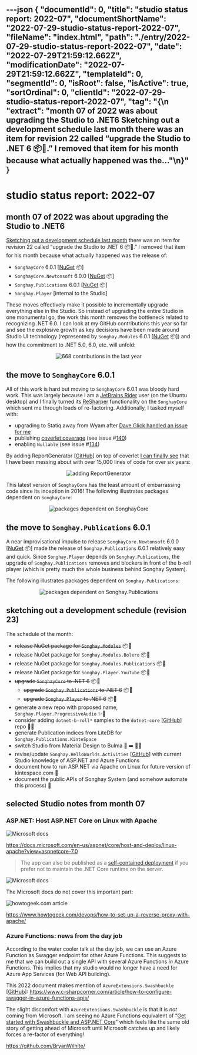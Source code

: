 ---json
{
  "documentId": 0,
  "title": "studio status report: 2022-07",
  "documentShortName": "2022-07-29-studio-status-report-2022-07",
  "fileName": "index.html",
  "path": "./entry/2022-07-29-studio-status-report-2022-07",
  "date": "2022-07-29T21:59:12.662Z",
  "modificationDate": "2022-07-29T21:59:12.662Z",
  "templateId": 0,
  "segmentId": 0,
  "isRoot": false,
  "isActive": true,
  "sortOrdinal": 0,
  "clientId": "2022-07-29-studio-status-report-2022-07",
  "tag": "{\n  \"extract\": \"month 07 of 2022 was about upgrading the Studio to .NET6 Sketching out a development schedule last month there was an item for revision 22 called “upgrade the Studio to .NET 6 📦🔼.” I removed that item for his month because what actually happened was the…\"\n}"
}
---

# studio status report: 2022-07

## month 07 of 2022 was about upgrading the Studio to .NET6

[Sketching out a development schedule last month](http://songhayblog.azurewebsites.net/entry/2022-06-26-studio-status-report-2022-06) there was an item for revision 22 called “upgrade the Studio to .NET 6 📦🔼.” I removed that item for his month because what actually happened was the release of:

- `SonghayCore` 6.0.1 [[NuGet](https://www.nuget.org/packages/SonghayCore/) 📦]
- `SonghayCore.Newtonsoft` 6.0.0 [[NuGet](https://www.nuget.org/packages/SonghayCore.Newtonsoft/) 📦]
- `Songhay.Publications` 6.0.1 [[NuGet](https://www.nuget.org/packages/Songhay.Publications/) 📦]
- `Songhay.Player` [internal to the Studio]

These moves effectively make it possible to incrementally upgrade everything else in the Studio. So instead of upgrading the entire Studio in one monumental go, the work this month removes the bottleneck related to recognizing .NET 6.0. I can look at my GitHub contributions this year so far and see the explosive growth as key decisions have been made around Studio UI technology (represented by `Songhay.Modules` 6.0.1 [[NuGet](https://www.nuget.org/packages/Songhay.Modules/) 📦]) and how the commitment to .NET 5.0, 6.0, etc. will unfold:

<div style="text-align:center">

![668 contributions in the last year](../../image/day-path-2022-07-24-20-44-48.png)

</div>

## the move to `SonghayCore` 6.0.1

All of this work is hard but moving to `SonghayCore` 6.0.1 was bloody hard work. This was largely because I am a [JetBrains Rider](https://www.jetbrains.com/rider/) user (on the Ubuntu desktop) and I finally turned its [ReSharper](https://www.jetbrains.com/resharper/documentation/documentation.html) functionality on the `SonghayCore` which sent me through loads of re-factoring. Additionally, I tasked myself with:

- upgrading to Statiq away from Wyam after [Dave Glick handled an issue for me](https://github.com/orgs/statiqdev/discussions/150#discussioncomment-3100086)
- publishing [coverlet coverage](https://bryanwilhite.github.io/SonghayCore/coverlet/) (see issue #[140](https://github.com/BryanWilhite/SonghayCore/issues/140))
- enabling `Nullable` (see issue #[134](https://github.com/BryanWilhite/SonghayCore/issues/134))

By adding ReportGenerator [[GitHub](https://github.com/danielpalme/ReportGenerator)] on top of coverlet [I can finally see](https://bryanwilhite.github.io/SonghayCore/coverlet/) that I have been messing about with over 15,000 lines of code for over six years:

<div style="text-align:center">

![adding ReportGenerator](../../image/day-path-2022-07-29-13-54-56.png)

</div>

This latest version of `SonghayCore` has the least amount of embarrassing code since its inception in 2016! The following illustrates packages dependent on `SonghayCore`:

<div style="text-align:center">

![packages dependent on `SonghayCore`](../../image/day-path-2022-07-28-18-42-35.png)

</div>

## the move to `Songhay.Publications` 6.0.1

A near improvisational impulse to release `SonghayCore.Newtonsoft` 6.0.0 [[NuGet](https://www.nuget.org/packages/SonghayCore.Newtonsoft/) 📦] made the release of `Songhay.Publications` 6.0.1 relatively easy and quick. Since `Songhay.Player` depends on `Songhay.Publications`, the upgrade of `Songhay.Publications` removes and blockers in front of the b-roll player (which is pretty much the whole business behind Songhay System).

The following illustrates packages dependent on `Songhay.Publications`:

<div style="text-align:center">

![packages dependent on `Songhay.Publications`](../../image/day-path-2022-07-28-18-46-36.png)

</div>

## sketching out a development schedule (revision 23)

The schedule of the month:

- ~~release NuGet package for `Songhay.Modules`~~ 📦🚀
- release NuGet package for `Songhay.Modules.Bolero` 📦🚀
- release NuGet package for `Songhay.Modules.Publications` 📦🚀
- release NuGet package for `Songhay.Player.YouTube` 📦🚀
- ~~upgrade `SonghayCore` to .NET 6~~  📦🔼
  - ~~upgrade `Songhay.Publications` to .NET 6~~  📦🔼
  - ~~upgrade `Songhay.Player` to .NET 6~~  📦🔼
- generate a new repo with proposed name, `Songhay.Player.ProgressiveAudio` ✨🚧
- consider adding `dotnet-b-roll*` samples to the `dotnet-core` [[GitHub](https://github.com/BryanWilhite/dotnet-core)] repo 🚜✨
- generate Publication indices from LiteDB for `Songhay.Publications.KinteSpace`
- switch Studio from Material Design to Bulma 💄 ➡️ 💄✨
- revise/update `Songhay.HelloWorlds.Activities` [[GitHub](https://github.com/BryanWilhite/Songhay.HelloWorlds.Activities)] with current Studio knowledge of ASP.NET and Azure Functions
- document how to run ASP.NET via Apache on Linux for future version of kintespace.com 📖
- document the public APIs of Songhay System (and somehow automate this process) 📖

## selected Studio notes from month 07

### ASP.NET: Host ASP.NET Core on Linux with Apache

![Microsoft docs](../../image/day-path-2022-08-06-13-20-15.png)

<https://docs.microsoft.com/en-us/aspnet/core/host-and-deploy/linux-apache?view=aspnetcore-7.0>

>The app can also be published as a [self-contained deployment](https://docs.microsoft.com/en-us/dotnet/core/deploying/#self-contained-deployments-scd) if you prefer not to maintain the .NET Core runtime on the server.

![Microsoft docs](../../image/day-path-2022-08-06-13-21-01.png)

The Microsoft docs do not cover this important part:

![howtogeek.com article](../../image/day-path-2022-08-06-13-22-00.png)

<https://www.howtogeek.com/devops/how-to-set-up-a-reverse-proxy-with-apache/>

### Azure Functions: news from the day job

According to the water cooler talk at the day job, we can use an Azure Function as Swagger endpoint for other Azure Functions. This suggests to me that we can build out a single API with several Azure Functions *in* Azure Functions. This implies that my studio would no longer have a need for Azure App Services (for Web API building).

This 2022 document makes mention of `AzureExtensions.Swashbuckle` [[GitHub](https://github.com/vitalybibikov/AzureExtensions.Swashbuckle)]: <https://www.c-sharpcorner.com/article/how-to-configure-swagger-in-azure-functions-apis/>

The slight discomfort with `AzureExtensions.Swashbuckle` is that it is *not* coming from Microsoft. I am seeing no Azure Functions equivalent of “[Get started with Swashbuckle and ASP.NET Core](https://docs.microsoft.com/en-us/aspnet/core/tutorials/getting-started-with-swashbuckle?view=aspnetcore-6.0&tabs=visual-studio)” which feels like the same old story of getting ahead of Microsoft until Microsoft catches up and likely forces a re-factor of everything!

<https://github.com/BryanWilhite/>
